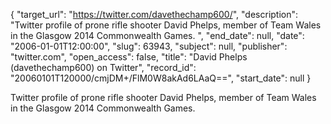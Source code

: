 {
  "target_url": "https://twitter.com/davethechamp600/", 
  "description": "Twitter profile of prone rifle shooter David Phelps, member of Team Wales in the Glasgow 2014 Commonwealth Games. ", 
  "end_date": null, 
  "date": "2006-01-01T12:00:00", 
  "slug": 63943, 
  "subject": null, 
  "publisher": "twitter.com", 
  "open_access": false, 
  "title": "David Phelps (davethechamp600) on Twitter", 
  "record_id": "20060101T120000/cmjDM+/FlM0W8akAd6LAaQ==", 
  "start_date": null
}

Twitter profile of prone rifle shooter David Phelps, member of Team Wales in the Glasgow 2014 Commonwealth Games. 